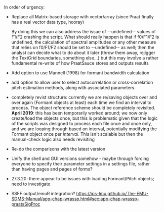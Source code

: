In order of urgency:

- Replace all Matrix-based storage with vector/array (since Praat finally has a real vector data type, hooray)

  By doing this we can also address the issue of --undefined-- values of F1/F2 crashing the script. What should really happen is that if f0/F1/F2 is undefined, the calculation of spectral amplitudes or any other measure that relies on f0/F1/F2 should be set to --undefined-- as well; then the analyst can decide what to do about it later (throw them away, rejigger the TextGrid boundaries, something else...) but this may involve a rather fundamental re-write of how PraatSauce stores and outputs results
      
- Add option to use Mannell (1998) for formant bandwidth calculation

- add option to allow user to select autocorrelation or cross-correlation pitch estimation methods, along with associated parameters

- completely revist structure: currently we are re/saving objects over and over again (Formant objects at least) each time we find an interval to process. The object reference scheme should be completely revisited. **April 2019**: this has been temporarily worked around; we now only create/load the objects once, but this is problematic given that the logic of the scripts was designed to process each file once and once only, and we are looping through based on interval, potentially modifying the Formant object once per *interval*. This isn't scalable but then the manual-check logic also needs revisiting

- Re-do the comparisons with the latest version

- Unify the shell and GUI versions somehow - maybe through forcing everyone to specify their parameter settings in a settings file, rather than having pages and pages of forms?

- 27.3.20: there appear to be issues with loading Formant/Pitch objects; need to investigate

- SSFF output/emuR integration? https://ips-lmu.github.io/The-EMU-SDMS-Manual/app-chap-wrassp.html#sec:app-chap-wrassp-praatsSigProc

